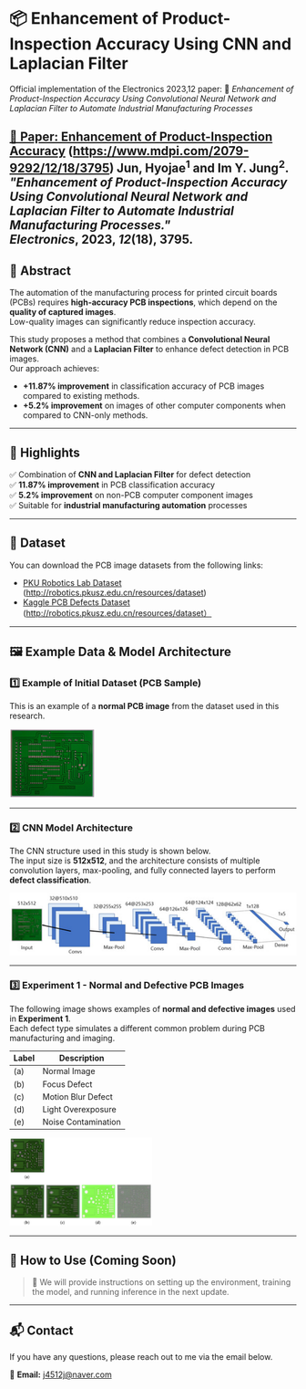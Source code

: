# 📦 Enhancement of Product-Inspection Accuracy Using CNN and Laplacian Filter

Official implementation of the Electronics 2023,12 paper: 
📄 *Enhancement of Product-Inspection Accuracy Using Convolutional Neural Network and Laplacian Filter to Automate Industrial Manufacturing Processes*

[📖 Paper: Enhancement of Product-Inspection Accuracy](https://www.mdpi.com/2079-9292/12/18/3795) (https://www.mdpi.com/2079-9292/12/18/3795)
**Jun, Hyojae**<sup>1</sup> and **Im Y. Jung**<sup>2</sup>. *"Enhancement of Product-Inspection Accuracy Using Convolutional Neural Network and Laplacian Filter to Automate Industrial Manufacturing Processes."*  
*Electronics*, **2023**, *12*(18), 3795. 
---

## 📝 Abstract

The automation of the manufacturing process for printed circuit boards (PCBs) requires **high-accuracy PCB inspections**, which depend on the **quality of captured images**.  
Low-quality images can significantly reduce inspection accuracy.

This study proposes a method that combines a **Convolutional Neural Network (CNN)** and a **Laplacian Filter** to enhance defect detection in PCB images.  
Our approach achieves:
- **+11.87% improvement** in classification accuracy of PCB images compared to existing methods.
- **+5.2% improvement** on images of other computer components when compared to CNN-only methods.

---

## 🚀 Highlights

✅ Combination of **CNN and Laplacian Filter** for defect detection  
✅ **11.87% improvement** in PCB classification accuracy  
✅ **5.2% improvement** on non-PCB computer component images  
✅ Suitable for **industrial manufacturing automation** processes  

---

## 📂 Dataset

You can download the PCB image datasets from the following links:

- [PKU Robotics Lab Dataset](http://robotics.pkusz.edu.cn/resources/dataset) (http://robotics.pkusz.edu.cn/resources/dataset)
- [Kaggle PCB Defects Dataset](https://www.kaggle.com/datasets/akhatova/pcb-defects) (http://robotics.pkusz.edu.cn/resources/dataset）

---

## 🖼️ Example Data & Model Architecture

### 1️⃣ Example of Initial Dataset (PCB Sample)

This is an example of a **normal PCB image** from the dataset used in this research.

<img src="images/electronics-12-03795-g002-550.jpg" alt="PCB Sample" width="150"/>

---

### 2️⃣ CNN Model Architecture

The CNN structure used in this study is shown below.  
The input size is **512x512**, and the architecture consists of multiple convolution layers, max-pooling, and fully connected layers to perform **defect classification**.

<img src="images/electronics-12-03795-g004-550.jpg" alt="CNN Architecture" width="600" />

---

### 3️⃣ Experiment 1 - Normal and Defective PCB Images

The following image shows examples of **normal and defective images** used in **Experiment 1**.  
Each defect type simulates a different common problem during PCB manufacturing and imaging.

| Label | Description          |
|-------|----------------------|
| (a)   | Normal Image         |          
| (b)   | Focus Defect         |
| (c)   | Motion Blur Defect   |
| (d)   | Light Overexposure   |
| (e)   | Noise Contamination  |

<img src="images/electronics-12-03795-g010-550.jpg" alt="Normal vs Defective Images" width="250" />



---

## 🔧 How to Use (Coming Soon)

> 📌 We will provide instructions on setting up the environment, training the model, and running inference in the next update.

---

## 📬 Contact  
If you have any questions, please reach out to me via the email below.

📧 **Email:** j4512j@naver.com
